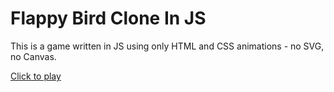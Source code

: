 # Flappy Bird Clone In JS

This is a game written in JS using only HTML and CSS animations - no SVG, no Canvas.

[Click to play](https://fernando-fernandez.github.io/FlappyBirdCloneInJS/game.html)
